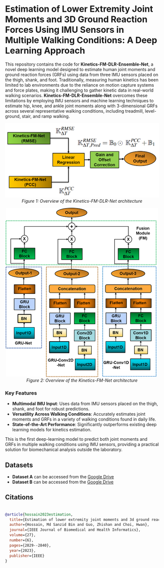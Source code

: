 #  Estimation of Lower Extremity Joint Moments and 3D Ground Reaction Forces Using IMU Sensors in Multiple Walking Conditions: A Deep Learning Approach

This repository contains the code for **Kinetics-FM-DLR-Ensemble-Net**, a novel deep learning model designed to estimate human joint moments and ground reaction forces (GRFs) using data from three IMU sensors placed on the thigh, shank, and foot. Traditionally, measuring human kinetics has been limited to lab environments due to the reliance on motion capture systems and force plates, making it challenging to gather kinetic data in real-world walking scenarios. **Kinetics-FM-DLR-Ensemble-Net** overcomes these limitations by employing IMU sensors and machine learning techniques to estimate hip, knee, and ankle joint moments along with 3-dimensional GRFs across several representative walking conditions, including treadmill, level-ground, stair, and ramp walking.


<p align="center">
  <img src="Figures/Kinetics-FM-DLR-Net.png" alt="Model Architecture" width="700"/>
  <br>
  <em>Figure 1: Overview of the Kinetics-FM-DLR-Net architecture</em>
</p>

<p align="center">
  <img src="Figures/Kinetics-FM-Net.png" alt="Kinetics FM-Net" width="500"/>
  <br>
  <em>Figure 2: Overview of the Kinetics-FM-Net architecture</em>
</p>


### Key Features
- **Multimodal IMU Input**: Uses data from IMU sensors placed on the thigh, shank, and foot for robust predictions.
- **Versatility Across Walking Conditions**: Accurately estimates joint moments and GRFs in a variety of walking conditions found in daily life.
- **State-of-the-Art Performance**: Significantly outperforms existing deep learning models for kinetics estimation.

This is the first deep-learning model to predict both joint moments and GRFs in multiple walking conditions using IMU sensors, providing a practical solution for biomechanical analysis outside the laboratory.


## Datasets
- **Dataset A** can be accessed from the [Google Drive](https://drive.google.com/drive/folders/16UA4C2zR-4kOQIyLNUUEiWohwOfMg6N8?usp=sharing)
- **Dataset B** can be accessed from the [Google Drive](https://drive.google.com/file/d/1KeJ28eHjcqvFv5FeLutdStfs9GGYq-I_/view?usp=sharing)

## Citations

``` bibtex

@article{hossain2023estimation,
  title={Estimation of lower extremity joint moments and 3d ground reaction forces using imu sensors in multiple walking conditions: A deep learning approach},
  author={Hossain, Md Sanzid Bin and Guo, Zhishan and Choi, Hwan},
  journal={IEEE Journal of Biomedical and Health Informatics},
  volume={27},
  number={6},
  pages={2829--2840},
  year={2023},
  publisher={IEEE}
}
